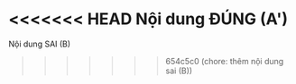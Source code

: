 <<<<<<< HEAD
Nội dung ĐÚNG (A')
=======
Nội dung SAI (B)
>>>>>>> 654c5c0 (chore: thêm nội dung sai (B))
